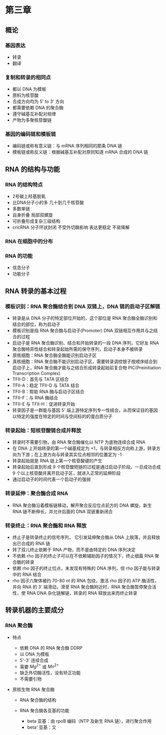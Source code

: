 # 第三章

## 概论

### 基因表达

- 转录
- 翻译

### 复制和转录的相同点

- 都以 DNA 为模板
- 原料为核苷酸
- 合成方向均为 5' to 3' 方向
- 都需要依赖 DNA 的聚合酶
- 遵守碱基互补配对规律
- 产物为多聚核苷酸链

### 基因的编码链和模板链

- 编码链或称有意义链：与 mRNA 序列相同的那条 DNA 链
- 模板链或称反义链：根据碱基互补配对原则知道 mRNA 合成的 DNA 链

## RNA 的结构与功能

### RNA 的结构特点

- 2号碳上羟基脱氧
- 比DNA分子小的多 几十到几千核苷酸
- 多数单链
- 自身折叠 局部双螺旋
- 可折叠形成复杂三级结构
- cricRNA 分子环状封闭 不受外切酶影响 表达更稳定 不易降解

### RNA 在细胞中的分布

### RNA 的功能

- 信息分子
- 功能分子

## RNA 转录的基本过程

### 模板识别：RNA 聚合酶结合到 DNA 双链上，DNA 链的启动子区解链

- 转录是从 DNA 分子的特定部位开始的，这个部位是 RNA 聚合酶全酶识别和结合的部位，称为启动子
- 模板识别是指 RNA 聚合酶与启动子(Promoter) DNA 双链相互作用并与之结合的过程
- 启动子是 RNA 聚合酶识别、结合和开始转录的一段 DNA 序列，它好友 RNA 聚合酶特异性结合和转录起始所需的保守序列，启动子本身不被转录
- 原核细胞：RNA 聚合酶全酶能识别启动子区
- 真核细胞：RNA 聚合酶不能识别启动子区，需要转录调控银子按顺序结合到启动子上，RNA 聚合酶才能与之结合形成转录起始前复合物 PIC(Preinitiation Transcription Complex)
- TFII-D：首先与 TATA 区结合
- TFII-A：稳定 TFII-D 与 TATA 结合
- TFII-B：帮助 RNA 酶与启动子区结合
- TFII-F：与 RNA 酶结合
- TFII-E 与 TFII-H：促进转录开始
- 转录因子是一群能与基因 5' 端上游特定序列专一性结合，从而保证目的基因以特定的强度在特定的时间与空间标的的蛋白质分子

### 转录起始：短核苷酸链合成并释放

- 转录时不需要引物，由 RNA 聚合酶催化以 NTP 为底物连续合成 RNA
- 在 DNA 上开始转录的第一个碱基规定为 +1，与转录相反方向称上游，转录方向为下游；在上游方向与转录其实位点相邻的位置定为 -1
- 转录起始就是 RNA 链上第一个核苷酸键的产生
- 转录起始后直到形成 9 个核苷酸短链的过程是通过启动子阶段。一旦成功合成 9 个以上核苷酸并离开启动子区，就进入正常的延伸阶段
- 通过启动子的时间代表一个启动子的强弱

### 转录延伸：聚合酶合成 RNA

- RNA 聚合酶沿着模板链移动，解开聚合反应位点前方的 DNA 螺旋，新生 RNA 链不断伸长，并允许后面的 DNA 双链重新闭合

### 转录终止：RNA 聚合酶和 RNA 释放

- 终止子是转录终止的信号序列， 它引发延伸聚合酶从 DNA 上脱落，并且释放出已合成的 RNA 链
- 转了双儿终止依赖于 RNA 产物，而不是由特定的 DNA 序列决定
- 不依赖 rho 因子的终止子可以在不依赖辅助因子的情况下，终止细菌 RNA 聚合酶的转录
- 依赖 rho 因子的终止位点，未发现有特殊的 DNA 序列，但 rho 因子能与转录中的 RNA 结合
- rho 因子六聚体被约 70-80 nt 的 RNA 包绕，激活 rho 因子的 ATP 酶活性，并向 RNA 的 3' 端滑动，滑至 RNA 聚合酶附近时，RNA 聚合酶暂停聚合活性，使 RNA:DNA 杂化链解链，转录的 RNA 释放出来而终止转录

## 转录机器的主要成分

### RNA 聚合酶

- 特点

	- 依赖 DNA 的 RNA 聚合酶 DDRP
	- 以 DNA 为模板
	- 5'-3' 连续合成
	- 需要 $Mg^{2+}$ 或 $Mn^{2+}$ 
	- 缺乏外切酶活性，没有矫正功能
	- 不需要引物

- 原核生物 RNA 聚合酶

	- RNA 聚合酶的结构
	- RNA 聚合酶各亚基的功能

		- beta 亚基：由 rpoB 编码（NTP 及新生 RNA 链），进行聚合作用
		- beta' 亚基：又

